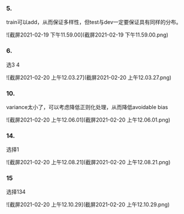 ### 5.

train可以add，从而保证多样性，但test与dev一定要保证具有同样的分布。

![截屏2021-02-19 下午11.59.00](截屏2021-02-19 下午11.59.00.png)

### 6.

选3 4

![截屏2021-02-20 上午12.03.27](截屏2021-02-20 上午12.03.27.png)

### 10.

variance太小了，可以考虑降低正则化处理，从而降低avoidable bias

![截屏2021-02-20 上午12.06.01](截屏2021-02-20 上午12.06.01.png)

### 14.

选择1

![截屏2021-02-20 上午12.08.21](截屏2021-02-20 上午12.08.21.png)

### 15

选择134

![截屏2021-02-20 上午12.10.29](截屏2021-02-20 上午12.10.29.png)